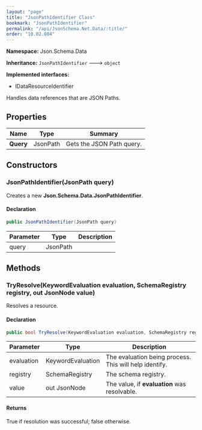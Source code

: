 ```yaml
---
layout: "page"
title: "JsonPathIdentifier Class"
bookmark: "JsonPathIdentifier"
permalink: "/api/JsonSchema.Net.Data/:title/"
order: "10.02.004"
---
```

**Namespace:** Json.Schema.Data

**Inheritance:**
`JsonPathIdentifier`
 🡒 
`object`

**Implemented interfaces:**

- IDataResourceIdentifier

Handles data references that are JSON Paths.

## Properties

| Name | Type | Summary |
|---|---|---|
| **Query** | JsonPath | Gets the JSON Path query. |

## Constructors

### JsonPathIdentifier(JsonPath query)

Creates a new **Json.Schema.Data.JsonPathIdentifier**.

#### Declaration

```c#
public JsonPathIdentifier(JsonPath query)
```

| Parameter | Type | Description |
|---|---|---|
| query | JsonPath |  |


## Methods

### TryResolve(KeywordEvaluation evaluation, SchemaRegistry registry, out JsonNode value)

Resolves a resource.

#### Declaration

```c#
public bool TryResolve(KeywordEvaluation evaluation, SchemaRegistry registry, out JsonNode value)
```

| Parameter | Type | Description |
|---|---|---|
| evaluation | KeywordEvaluation | The evaluation being process.  This will help identify. |
| registry | SchemaRegistry | The schema registry. |
| value | out JsonNode | The value, if **evaluation** was resolvable. |


#### Returns

True if resolution was successful; false otherwise.

